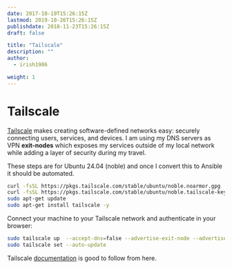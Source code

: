 ```yaml
---
date: 2017-10-19T15:26:15Z
lastmod: 2019-10-26T15:26:15Z
publishdate: 2018-11-23T15:26:15Z
draft: false

title: "Tailscale"
description: ""
author:
  - irish1986

weight: 1
---
```


# Tailscale


[Tailscale](https://www.tailscale.com/) makes creating software-defined networks easy: securely connecting users, services, and devices.  I am using my DNS servers as VPN **exit-nodes** which exposes my services outside of my local network while adding a layer of security during my travel.

These steps are for Ubuntu 24.04 (noble) and once I convert this to Ansible it should be automated.

```bash
curl -fsSL https://pkgs.tailscale.com/stable/ubuntu/noble.noarmor.gpg | sudo tee /usr/share/keyrings/tailscale-archive-keyring.gpg >/dev/null
curl -fsSL https://pkgs.tailscale.com/stable/ubuntu/noble.tailscale-keyring.list | sudo tee /etc/apt/sources.list.d/tailscale.list
sudo apt-get update
sudo apt-get install tailscale -y
```

Connect your machine to your Tailscale network and authenticate in your browser:

```bash
sudo tailscale up  --accept-dns=false --advertise-exit-node --advertise-routes=10.0.10.0/24
sudo tailscale set --auto-update
```

Tailscale [documentation](https://tailscale.com/kb/1114/pi-hole) is good to follow from here.
